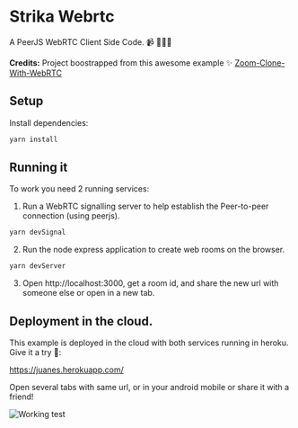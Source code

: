 # Strika Webrtc

A PeerJS WebRTC Client Side Code. 📹 🧘🏼‍♂️

**Credits:** Project boostrapped from this awesome example ✨ [Zoom-Clone-With-WebRTC](https://github.com/WebDevSimplified/Zoom-Clone-With-WebRTC)


## Setup

Install dependencies:
```bash
yarn install
```

## Running it

To work you need 2 running services:
1. Run a WebRTC signalling server to help establish the Peer-to-peer connection (using peerjs).

```bash
yarn devSignal
```
2. Run the node express application to create web rooms on the browser.

```bash
yarn devServer
```

3. Open http://localhost:3000, get a room id, and share the new url with someone else or open in a new tab.


## Deployment in the cloud.

This example is deployed in the cloud with both services running in heroku. Give it a try 🦾:

https://juanes.herokuapp.com/

Open several tabs with same url, or in your android mobile or share it with a friend!


![Working test](https://user-images.githubusercontent.com/7906289/113366568-9358a580-9327-11eb-98ee-4b414ef8b804.png)



